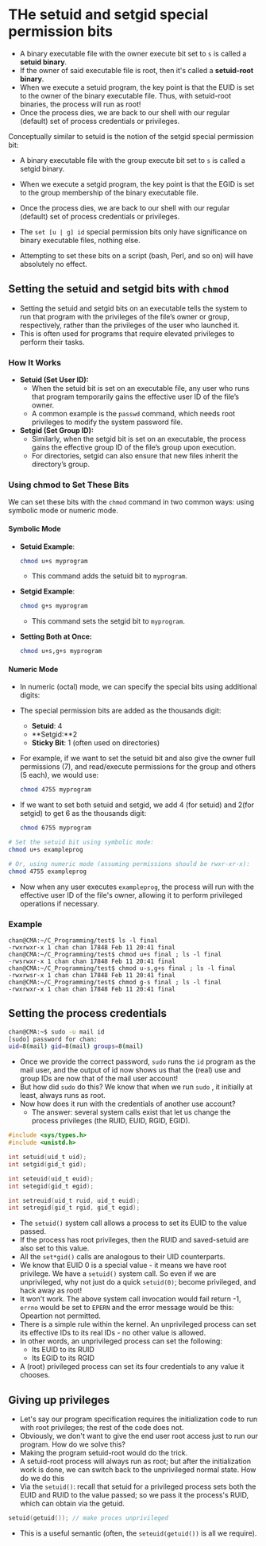 # THe setuid and setgid special permission bits

- A binary executable file with the owner execute bit set to `s` is called a **setuid binary**.
- If the owner of said executable file is root, then it's called a **setuid-root binary**.
- When we execute a setuid program, the key point is that the EUID is set to the owner of the binary executable file. Thus, with setuid-root binaries, the process will run as root!
- Once the process dies, we are back to our shell with our regular (default) set of process credentials or privileges.



Conceptually similar to setuid is the notion of the setgid special permission bit:

- A binary executable file with the group execute bit set to `s` is called a setgid binary.
- When we execute a setgid program, the key point is that the EGID is set to the group membership of the binary executable file.
- Once the process dies, we are back to our shell with our regular (default) set of process credentials or privileges.





- The `set [u | g] id` special permission bits only have significance on binary executable files, nothing else.
- Attempting to set these bits on a script (bash, Perl, and so on) will have absolutely no effect.



## Setting the setuid and setgid bits with `chmod`

- Setting the setuid and setgid bits on an executable tells the system to run that program with the privileges of the file’s owner or group, respectively, rather than the privileges of the user who launched it. 
- This is often used for programs that require elevated privileges to perform their tasks.

### How It Works

- **Setuid (Set User ID):**
  - When the setuid bit is set on an executable file, any user who runs that program temporarily gains the effective user ID of the file’s owner. 
  - A common example is the `passwd` command, which needs root privileges to modify the system password file.
- **Setgid (Set Group ID):**
  - Similarly, when the setgid bit is set on an executable, the process gains the effective group ID of the file’s group upon execution. 
  - For directories, setgid can also ensure that new files inherit the directory’s group.

### Using chmod to Set These Bits

We can set these bits with the `chmod` command in two common ways: using symbolic mode or numeric mode.

#### Symbolic Mode

- **Setuid Example**:

  ```bash
  chmod u+s myprogram
  ```

  - This command adds the setuid bit to `myprogram`.

- **Setgid Example**:

  ```bash
  chmod g+s myprogram
  ```

  - This command sets the setgid bit to `myprogram`.

- **Setting Both at Once:**

  ```bash
  chmod u+s,g+s myprogram
  ```

#### Numeric Mode

- In numeric (octal) mode, we can specify the special bits using additional digits:

- The special permission bits are added as the thousands digit:

  - **Setuid**: 4
  - **Setgid:**2
  - **Sticky Bit**: 1 (often used on directories)

- For example, if we want to set the setuid bit and also give the owner full permissions (7), and read/execute permissions for the group and others (5 each), we would use:

  ```bash
  chmod 4755 myprogram
  ```

- If we want to set both setuid and setgid, we add 4 (for setuid) and 2(for setgid) to get 6 as the thousands digit:

  ```bash
  chmod 6755 myprogram
  ```

```bash
# Set the setuid bit using symbolic mode:
chmod u+s exampleprog

# Or, using numeric mode (assuming permissions should be rwxr-xr-x):
chmod 4755 exampleprog
```

- Now when any user executes `exampleprog`, the process will run with the effective user ID of the file's owner, allowing it to perform privileged operations if necessary.



### Example

```shell
chan@CMA:~/C_Programming/test$ ls -l final
-rwxrwxr-x 1 chan chan 17848 Feb 11 20:41 final
chan@CMA:~/C_Programming/test$ chmod u+s final ; ls -l final
-rwsrwxr-x 1 chan chan 17848 Feb 11 20:41 final
chan@CMA:~/C_Programming/test$ chmod u-s,g+s final ; ls -l final
-rwxrwsr-x 1 chan chan 17848 Feb 11 20:41 final
chan@CMA:~/C_Programming/test$ chmod g-s final ; ls -l final
-rwxrwxr-x 1 chan chan 17848 Feb 11 20:41 final

```



## Setting the process credentials

```sh
chan@CMA:~$ sudo -u mail id
[sudo] password for chan: 
uid=8(mail) gid=8(mail) groups=8(mail)

```

- Once we provide the correct password, `sudo` runs the `id` program as the mail user, and the output of id now shows us that the (real) use and group IDs are now that of the mail user account!
- But how did `sudo` do this? We know that when we run `sudo` , it initially at least, always runs as root.
- Now how does it run with the credentials of another use account?
  - The answer: several system calls exist that let us change the process privileges (the RUID, EUID, RGID, EGID).

```c
#include <sys/types.h>
#include <unistd.h>

int setuid(uid_t uid);
int setgid(gid_t gid);

int seteuid(uid_t euid);
int setegid(gid_t egid);

int setreuid(uid_t ruid, uid_t euid);
int setregid(gid_t rgid, gid_t egid);
```

- The `setuid()` system call allows a process to set its EUID to the value passed.
- If the process has root privileges, then the RUID and saved-setuid are also set to this value.
- All the `set*gid()` calls are analogous to their UID counterparts.
- We know that EUID 0 is a special value - it means we have root privilege. We have a `setuid()` system call. So even if we are unprivileged, why not just do a quick `setuid(0)`; become privileged, and hack away as root!
- It won't work. The above system call invocation would fail return -1, `errno` would be set to `EPERN` and the error message would be this: Opeartion not permitted.
- There is a simple rule within the kernel. An unprivileged process can set its effective IDs to its real IDs - no other value is allowed.
- In other words, an unprivileged process can set the following:
  - Its EUID to its RUID
  - Its EGID to its RGID
- A (root) privileged process can set its four credentials to any value it chooses.



## Giving up privileges

- Let's say our program specification requires the initialization code to run with root privileges; the rest of the code does not.
- Obviously, we don't want to give the end user root access just to run our program. How do we solve this?
- Making the program setuid-root would do the trick.
- A setuid-root process will always run as root; but after the initialization work is done, we can switch back to the unprivileged normal state. How do we do this
- Via the `setuid()`: recall that setuid for a privileged process sets both the EUID and RUID to the value passed; so we pass it the process's RUID, which can obtain via the getuid.

```c
setuid(getuid()); // make proces unprivileged
```

- This is a useful semantic (often, the `seteuid(getuid())` is all we require).
